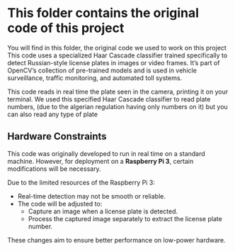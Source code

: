 # This folder contains the original code of this project
You will find in this folder, the original code we used to work on this project
This code uses a specialized Haar Cascade classifier trained specifically to detect Russian-style license plates in images or video frames. It’s part of OpenCV’s collection of pre-trained models and is used in vehicle surveillance, traffic monitoring, and automated toll systems.

This code reads in real time the plate seen in the camera, printing it on your terminal.
We used this specified Haar Cascade classifier to read plate numbers, (due to the algerian regulation having only numbers on it) but you can also read any type of plate

## Hardware Constraints

This code was originally developed to run in real time on a standard machine. However, for deployment on a **Raspberry Pi 3**, certain modifications will be necessary.

Due to the limited resources of the Raspberry Pi 3:
- Real-time detection may not be smooth or reliable.
- The code will be adjusted to:
  - Capture an image when a license plate is detected.
  - Process the captured image separately to extract the license plate number.

These changes aim to ensure better performance on low-power hardware.
